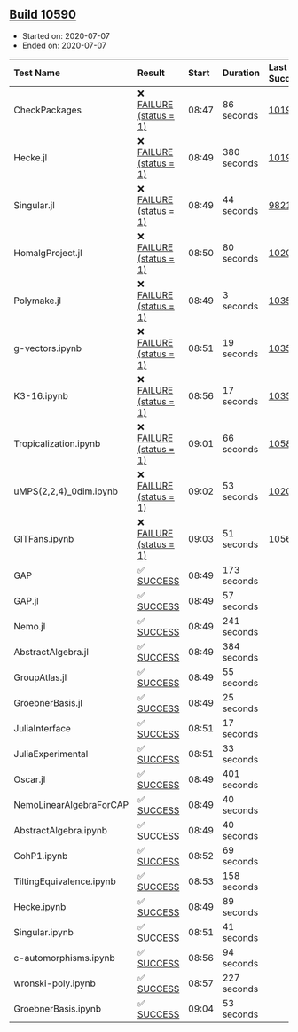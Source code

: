## [Build 10590](https://oscarci.mathematik.uni-kl.de/job/oscar/10590/)

* Started on: 2020-07-07
* Ended on: 2020-07-07

| Test Name    | Result | Start | Duration | Last Success | First Failure |
|:-------------|:-------|:------|:---------|:-------------|:--------------|
| CheckPackages | ❌ [FAILURE (status = 1)](https://oscarci.mathematik.uni-kl.de/job/oscar/10590/artifact/logs/build-10590/CheckPackages.log) | 08:47 | 86 seconds | [10197](https://oscarci.mathematik.uni-kl.de/job/oscar/10197/) | [10198](https://oscarci.mathematik.uni-kl.de/job/oscar/10198/) |
| Hecke.jl | ❌ [FAILURE (status = 1)](https://oscarci.mathematik.uni-kl.de/job/oscar/10590/artifact/logs/build-10590/Hecke.jl.log) | 08:49 | 380 seconds | [10197](https://oscarci.mathematik.uni-kl.de/job/oscar/10197/) | [10198](https://oscarci.mathematik.uni-kl.de/job/oscar/10198/) |
| Singular.jl | ❌ [FAILURE (status = 1)](https://oscarci.mathematik.uni-kl.de/job/oscar/10590/artifact/logs/build-10590/Singular.jl.log) | 08:49 | 44 seconds | [9821](https://oscarci.mathematik.uni-kl.de/job/oscar/9821/) | [9822](https://oscarci.mathematik.uni-kl.de/job/oscar/9822/) |
| HomalgProject.jl | ❌ [FAILURE (status = 1)](https://oscarci.mathematik.uni-kl.de/job/oscar/10590/artifact/logs/build-10590/HomalgProject.jl.log) | 08:50 | 80 seconds | [10209](https://oscarci.mathematik.uni-kl.de/job/oscar/10209/) | [10210](https://oscarci.mathematik.uni-kl.de/job/oscar/10210/) |
| Polymake.jl | ❌ [FAILURE (status = 1)](https://oscarci.mathematik.uni-kl.de/job/oscar/10590/artifact/logs/build-10590/Polymake.jl.log) | 08:49 | 3 seconds | [10356](https://oscarci.mathematik.uni-kl.de/job/oscar/10356/) | [10357](https://oscarci.mathematik.uni-kl.de/job/oscar/10357/) |
| g-vectors.ipynb | ❌ [FAILURE (status = 1)](https://oscarci.mathematik.uni-kl.de/job/oscar/10590/artifact/logs/build-10590/g-vectors.ipynb.log) | 08:51 | 19 seconds | [10356](https://oscarci.mathematik.uni-kl.de/job/oscar/10356/) | [10357](https://oscarci.mathematik.uni-kl.de/job/oscar/10357/) |
| K3-16.ipynb | ❌ [FAILURE (status = 1)](https://oscarci.mathematik.uni-kl.de/job/oscar/10590/artifact/logs/build-10590/K3-16.ipynb.log) | 08:56 | 17 seconds | [10356](https://oscarci.mathematik.uni-kl.de/job/oscar/10356/) | [10357](https://oscarci.mathematik.uni-kl.de/job/oscar/10357/) |
| Tropicalization.ipynb | ❌ [FAILURE (status = 1)](https://oscarci.mathematik.uni-kl.de/job/oscar/10590/artifact/logs/build-10590/Tropicalization.ipynb.log) | 09:01 | 66 seconds | [10589](https://oscarci.mathematik.uni-kl.de/job/oscar/10589/) | [10590](https://oscarci.mathematik.uni-kl.de/job/oscar/10590/) |
| uMPS(2,2,4)_0dim.ipynb | ❌ [FAILURE (status = 1)](https://oscarci.mathematik.uni-kl.de/job/oscar/10590/artifact/logs/build-10590/uMPS-2-2-4-_0dim.ipynb.log) | 09:02 | 53 seconds | [10209](https://oscarci.mathematik.uni-kl.de/job/oscar/10209/) | [10210](https://oscarci.mathematik.uni-kl.de/job/oscar/10210/) |
| GITFans.ipynb | ❌ [FAILURE (status = 1)](https://oscarci.mathematik.uni-kl.de/job/oscar/10590/artifact/logs/build-10590/GITFans.ipynb.log) | 09:03 | 51 seconds | [10566](https://oscarci.mathematik.uni-kl.de/job/oscar/10566/) | [10567](https://oscarci.mathematik.uni-kl.de/job/oscar/10567/) |
| GAP | ✅ [SUCCESS](https://oscarci.mathematik.uni-kl.de/job/oscar/10590/artifact/logs/build-10590/GAP.log) | 08:49 | 173 seconds |  |  |
| GAP.jl | ✅ [SUCCESS](https://oscarci.mathematik.uni-kl.de/job/oscar/10590/artifact/logs/build-10590/GAP.jl.log) | 08:49 | 57 seconds |  |  |
| Nemo.jl | ✅ [SUCCESS](https://oscarci.mathematik.uni-kl.de/job/oscar/10590/artifact/logs/build-10590/Nemo.jl.log) | 08:49 | 241 seconds |  |  |
| AbstractAlgebra.jl | ✅ [SUCCESS](https://oscarci.mathematik.uni-kl.de/job/oscar/10590/artifact/logs/build-10590/AbstractAlgebra.jl.log) | 08:49 | 384 seconds |  |  |
| GroupAtlas.jl | ✅ [SUCCESS](https://oscarci.mathematik.uni-kl.de/job/oscar/10590/artifact/logs/build-10590/GroupAtlas.jl.log) | 08:49 | 55 seconds |  |  |
| GroebnerBasis.jl | ✅ [SUCCESS](https://oscarci.mathematik.uni-kl.de/job/oscar/10590/artifact/logs/build-10590/GroebnerBasis.jl.log) | 08:49 | 25 seconds |  |  |
| JuliaInterface | ✅ [SUCCESS](https://oscarci.mathematik.uni-kl.de/job/oscar/10590/artifact/logs/build-10590/JuliaInterface.log) | 08:51 | 17 seconds |  |  |
| JuliaExperimental | ✅ [SUCCESS](https://oscarci.mathematik.uni-kl.de/job/oscar/10590/artifact/logs/build-10590/JuliaExperimental.log) | 08:51 | 33 seconds |  |  |
| Oscar.jl | ✅ [SUCCESS](https://oscarci.mathematik.uni-kl.de/job/oscar/10590/artifact/logs/build-10590/Oscar.jl.log) | 08:49 | 401 seconds |  |  |
| NemoLinearAlgebraForCAP | ✅ [SUCCESS](https://oscarci.mathematik.uni-kl.de/job/oscar/10590/artifact/logs/build-10590/NemoLinearAlgebraForCAP.log) | 08:49 | 40 seconds |  |  |
| AbstractAlgebra.ipynb | ✅ [SUCCESS](https://oscarci.mathematik.uni-kl.de/job/oscar/10590/artifact/logs/build-10590/AbstractAlgebra.ipynb.log) | 08:49 | 40 seconds |  |  |
| CohP1.ipynb | ✅ [SUCCESS](https://oscarci.mathematik.uni-kl.de/job/oscar/10590/artifact/logs/build-10590/CohP1.ipynb.log) | 08:52 | 69 seconds |  |  |
| TiltingEquivalence.ipynb | ✅ [SUCCESS](https://oscarci.mathematik.uni-kl.de/job/oscar/10590/artifact/logs/build-10590/TiltingEquivalence.ipynb.log) | 08:53 | 158 seconds |  |  |
| Hecke.ipynb | ✅ [SUCCESS](https://oscarci.mathematik.uni-kl.de/job/oscar/10590/artifact/logs/build-10590/Hecke.ipynb.log) | 08:49 | 89 seconds |  |  |
| Singular.ipynb | ✅ [SUCCESS](https://oscarci.mathematik.uni-kl.de/job/oscar/10590/artifact/logs/build-10590/Singular.ipynb.log) | 08:51 | 41 seconds |  |  |
| c-automorphisms.ipynb | ✅ [SUCCESS](https://oscarci.mathematik.uni-kl.de/job/oscar/10590/artifact/logs/build-10590/c-automorphisms.ipynb.log) | 08:56 | 94 seconds |  |  |
| wronski-poly.ipynb | ✅ [SUCCESS](https://oscarci.mathematik.uni-kl.de/job/oscar/10590/artifact/logs/build-10590/wronski-poly.ipynb.log) | 08:57 | 227 seconds |  |  |
| GroebnerBasis.ipynb | ✅ [SUCCESS](https://oscarci.mathematik.uni-kl.de/job/oscar/10590/artifact/logs/build-10590/GroebnerBasis.ipynb.log) | 09:04 | 53 seconds |  |  |
